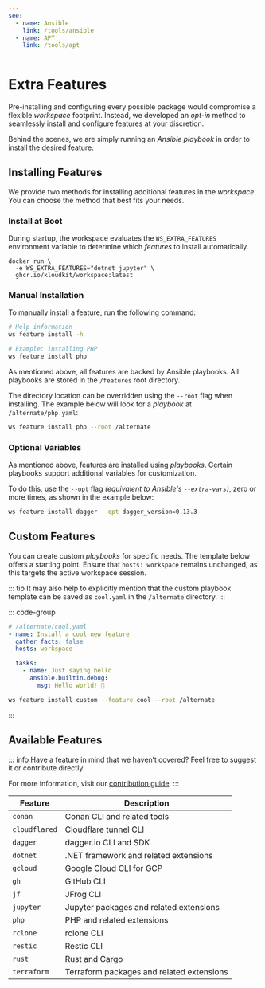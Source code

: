```yaml
---
see:
  - name: Ansible
    link: /tools/ansible
  - name: APT
    link: /tools/apt
---
```


# Extra Features

Pre-installing and configuring every possible package would compromise a flexible
*workspace* footprint.
Instead, we developed an *opt-in* method to seamlessly install and configure features at
your discretion.

Behind the scenes, we are simply running an *Ansible playbook* in order to install the
desired feature.

## Installing Features

We provide two methods for installing additional features in the *workspace*.
You can choose the method that best fits your needs.

### Install at Boot

During startup, the workspace evaluates the `WS_EXTRA_FEATURES` environment variable to
determine which *features* to install automatically.

```sh{2}
docker run \
  -e WS_EXTRA_FEATURES="dotnet jupyter" \
  ghcr.io/kloudkit/workspace:latest
```

### Manual Installation

To manually install a feature, run the following command:

```sh
# Help information
ws feature install -h

# Example: installing PHP
ws feature install php
```

As mentioned above, all features are backed by Ansible playbooks.
All playbooks are stored in the `/features` root directory.

The directory location can be overridden using the `--root` flag when installing.
The example below will look for a *playbook* at `/alternate/php.yaml`:

```sh
ws feature install php --root /alternate
```

### Optional Variables

As mentioned above, features are installed using *playbooks*.
Certain playbooks support additional variables for customization.

To do this, use the `--opt` flag *(equivalent to Ansible's `--extra-vars`)*, zero or more
times, as shown in the example below:

```sh
ws feature install dagger --opt dagger_version=0.13.3
```

## Custom Features

You can create custom *playbooks* for specific needs.
The template below offers a starting point.
Ensure that `hosts: workspace` remains unchanged, as this targets the active workspace
session.

::: tip
It may also help to explicitly mention that the custom playbook template can be saved as
`cool.yaml` in the `/alternate` directory.
:::

::: code-group

```yaml [playbook]
# /alternate/cool.yaml
- name: Install a cool new feature
  gather_facts: false
  hosts: workspace

  tasks:
    - name: Just saying hello
      ansible.builtin.debug:
        msg: Hello world! 👋
```

```sh [install]
ws feature install custom --feature cool --root /alternate
```

:::

## Available Features

::: info
Have a feature in mind that we haven’t covered?
Feel free to suggest it or contribute directly.

For more information, visit our [contribution guide](/contribute/).
:::

| Feature       | Description                               |
| ------------- | ----------------------------------------- |
| `conan`       | Conan CLI and related tools               |
| `cloudflared` | Cloudflare tunnel CLI                     |
| `dagger`      | dagger.io CLI and SDK                     |
| `dotnet`      | .NET framework and related extensions     |
| `gcloud`      | Google Cloud CLI for GCP                  |
| `gh`          | GitHub CLI                                |
| `jf`          | JFrog CLI                                 |
| `jupyter`     | Jupyter packages and related extensions   |
| `php`         | PHP and related extensions                |
| `rclone`      | rclone CLI                                |
| `restic`      | Restic CLI                                |
| `rust`        | Rust and Cargo                            |
| `terraform`   | Terraform packages and related extensions |
